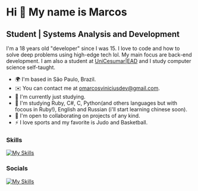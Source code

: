 Hi 👀 My name is Marcos
==========================

Student | Systems Analysis and Development
-----------------------------

I'm a 18 years old "developer" since I was 15. I love to code and how to solve deep problems using high-edge tech lol. My main focus are back-end development. I am also a student at [UniCesumar|EAD](https://www.unicesumar.edu.br/home/) and I study computer science self-taught.
* 🌍  I'm based in São Paulo, Brazil.
* ✉️  You can contact me at [omarcosviniciusdev@gmail.com](mailto:omarcosviniciusdev@gmail.com).
* 🚀  I'm currently just studying.
* 🧠  I'm studying Ruby, C#, C, Python(and others languages but with focous in Ruby!), English and Russian (i'll start learning chinese soon).
* 🤝  I'm open to collaborating on projects of any kind.
* ⚡  I love sports and my favorite is Judo and Basketball.
### Skills
[![My Skills](https://skillicons.dev/icons?i=cs,c,py,html,css,regex,linux,git)](https://github.com/odmrs)

### Socials

[![My Skills](https://skillicons.dev/icons?i=linkedin)](https://www.linkedin.com/in/marcos-vin%C3%ADcius-8ab575260/)
